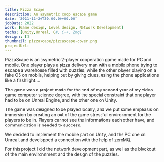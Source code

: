 ```yaml
---
title: Pizza Scape
description: An asymetric coop escape game
date: "2021-12-20T20:00:00+00:00"
jobDate: 2022
work: [Game design, Level design, Network Development]
techs: [Unity,Unreal, C#, C++, Zmq]
designs: []
thumbnail: pizzascape/pizzascape-cover.png
projectUrl: 
---
```


PizzaScape is an asymetric 2-player cooperation game made for PC and mobile. 
One player plays a pizza delivery man with a mobile phone trying to escape a warehouse filled with puzzles, while the other player playing on a fake OS on mobile, helping out by giving clues, using the phone applications like a flashlight....


The game was a project made for the end of my second year of my video game computer science degree, with the special constraint that one player had to be on Unreal Engine, and the other one 
on Unity.

The game was designed to be played locally, and we put some emphasis on immersion by creating an out of the game stressful environnment for the players to be in. Players cannot see the informations each other have, and communication is needed to success.  

We decided to implement the mobile part on Unity, and the PC one on Unreal, and developped a connection with the help of zeroMQ.

For this project I did the network development part, as well as the blockout of the main environnment and the design of the puzzles.